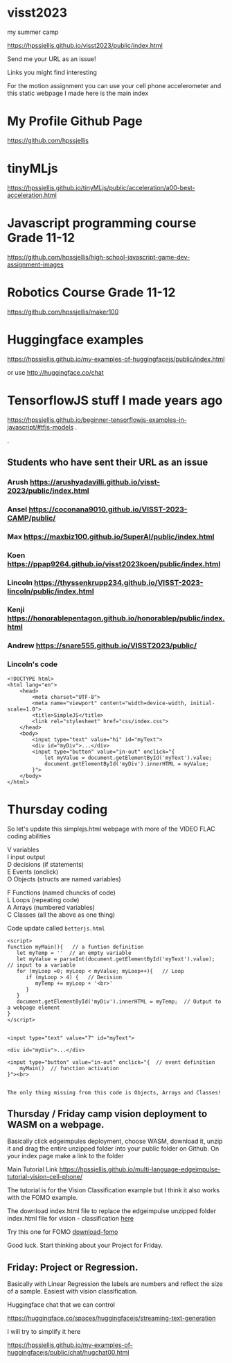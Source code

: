 # visst2023
my summer camp


https://hpssjellis.github.io/visst2023/public/index.html



Send me your URL as an issue!

Links you might find interesting

For the motion assignment you can use your cell phone accelerometer and this static webpage I made here is the main index

# My Profile Github Page

https://github.com/hpssjellis

# tinyMLjs

https://hpssjellis.github.io/tinyMLjs/public/acceleration/a00-best-acceleration.html



# Javascript programming course Grade 11-12

https://github.com/hpssjellis/high-school-javascript-game-dev-assignment-images

# Robotics Course Grade 11-12  

https://github.com/hpssjellis/maker100


# Huggingface examples

https://hpssjellis.github.io/my-examples-of-huggingfacejs/public/index.html

or use http://huggingface.co/chat


# TensorflowJS stuff I made years ago

https://hpssjellis.github.io/beginner-tensorflowjs-examples-in-javascript/#tfjs-models
.

.


## Students who have sent their URL as an issue

### Arush    https://arushyadavilli.github.io/visst-2023/public/index.html

###  Ansel   https://coconana9010.github.io/VISST-2023-CAMP/public/

###  Max  https://maxbiz100.github.io/SuperAI/public/index.html

###  Koen  https://ppap9264.github.io/visst2023koen/public/index.html

### Lincoln https://thyssenkrupp234.github.io/VISST-2023-lincoln/public/index.html

### Kenji   https://honorablepentagon.github.io/honorablep/public/index.html

### Andrew https://snare555.github.io/VISST2023/public/






### Lincoln's code

```
<!DOCTYPE html>
<html lang="en">
    <head>
        <meta charset="UTF-8">
        <meta name="viewport" content="width=device-width, initial-scale=1.0">
        <title>SimpleJS</title>
        <link rel="stylesheet" href="css/index.css">
    </head>
    <body>
        <input type="text" value="hi" id="myText">
        <div id="myDiv">...</div>
        <input type="button" value="in-out" onclick="{
            let myValue = document.getElementById('myText').value;
            document.getElementById('myDiv').innerHTML = myValue;
        }">
    </body>
</html>
```



# Thursday coding

So let's update this simplejs.html webpage with more of the VIDEO FLAC coding abilities

V variables  
I input output  
D decisions (if statements)  
E Events (onclick)  
O Objects (structs are named variables)  
   
F Functions (named chuncks of code)  
L Loops (repeating code)  
A Arrays (numbered variables)  
C Classes (all the above as one thing)  



Code update called ```betterjs.html```

```
<script>
function myMain(){   // a funtion definition
   let myTemp = ''  // an empty variable
   let myValue = parseInt(document.getElementById('myText').value);  // input to a variable
   for (myLoop =0; myLoop < myValue; myLoop++){   // Loop
      if (myLoop > 4) {   // Decision
         myTemp += myLoop + '<br>'
      }   
   }
   document.getElementById('myDiv').innerHTML = myTemp;  // Output to a webpage element         
}
</script>


<input type="text" value="7" id="myText"> 

<div id="myDiv">...</div>  

<input type="button" value="in-out" onclick="{  // event definition
    myMain()  // function activation
}"><br>


The only thing missing from this code is Objects, Arrays and Classes!

```


## Thursday / Friday camp vision deployment to WASM on a webpage. 

Basically click edgeimpules deployment, choose WASM, download it, unzip it and drag the entire unzipped folder into your public folder on Github.
On your index page make a link to the folder

Main Tutorial Link   https://hpssjellis.github.io/multi-language-edgeimpulse-tutorial-vision-cell-phone/

The tutorial is for the Vision Classification example but I think it also works with the FOMO example.

The download index.html file to replace the edgeimpulse unzipped folder index.html file for vision - classification  [here](https://github.com/hpssjellis/multi-language-edgeimpulse-tutorial-vision-cell-phone/tree/main/download)


Try this one for FOMO  [download-fomo](download-fomo)

Good luck. Start thinking about your Project for Friday.



## Friday: Project or Regression. 
Basically with Linear Regression the labels are numbers and reflect the size of a sample. Easiest with vision classification.




Huggingface chat that we can control

https://huggingface.co/spaces/huggingfacejs/streaming-text-generation

I will try to simplify it here

https://hpssjellis.github.io/my-examples-of-huggingfacejs/public/chat/hugchat00.html








